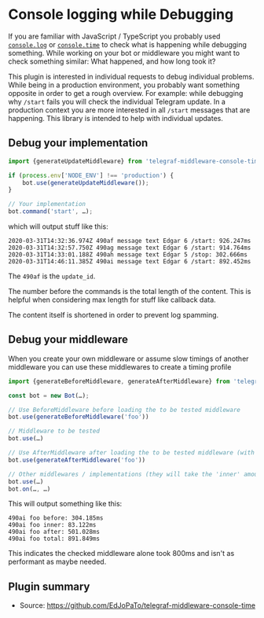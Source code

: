 # Console logging while Debugging

If you are familiar with JavaScript / TypeScript you probably used [`console.log`](https://developer.mozilla.org/en-US/docs/Web/API/Console/log) or [`console.time`](https://developer.mozilla.org/en-US/docs/Web/API/Console/time) to check what is happening while debugging something.
While working on your bot or middleware you might want to check something similar: What happened, and how long took it?

This plugin is interested in individual requests to debug individual problems.
While being in a production environment, you probably want something opposite in order to get a rough overview.
For example: while debugging why `/start` fails you will check the individual Telegram update.
In a production context you are more interested in all `/start` messages that are happening.
This library is intended to help with individual updates.

## Debug your implementation

```ts
import {generateUpdateMiddleware} from 'telegraf-middleware-console-time';

if (process.env['NODE_ENV'] !== 'production') {
    bot.use(generateUpdateMiddleware());
}

// Your implementation
bot.command('start', …);
```

which will output stuff like this:

```plaintext
2020-03-31T14:32:36.974Z 490af message text Edgar 6 /start: 926.247ms
2020-03-31T14:32:57.750Z 490ag message text Edgar 6 /start: 914.764ms
2020-03-31T14:33:01.188Z 490ah message text Edgar 5 /stop: 302.666ms
2020-03-31T14:46:11.385Z 490ai message text Edgar 6 /start: 892.452ms
```

The `490af` is the `update_id`.

The number before the commands is the total length of the content. This is helpful when considering max length for stuff like callback data.

The content itself is shortened in order to prevent log spamming.

## Debug your middleware

When you create your own middleware or assume slow timings of another middleware you can use these middlewares to create a timing profile

```ts
import {generateBeforeMiddleware, generateAfterMiddleware} from 'telegraf-middleware-console-time';

const bot = new Bot(…);

// Use BeforeMiddleware before loading the to be tested middleware
bot.use(generateBeforeMiddleware('foo'))

// Middleware to be tested
bot.use(…)

// Use AfterMiddleware after loading the to be tested middleware (with the same label)
bot.use(generateAfterMiddleware('foo'))

// Other middlewares / implementations (they will take the 'inner' amount of time when used)
bot.use(…)
bot.on(…, …)
```

This will output something like this:

```plaintext
490ai foo before: 304.185ms
490ai foo inner: 83.122ms
490ai foo after: 501.028ms
490ai foo total: 891.849ms
```

This indicates the checked middleware alone took 800ms and isn't as performant as maybe needed.

## Plugin summary

- Source: <https://github.com/EdJoPaTo/telegraf-middleware-console-time>
